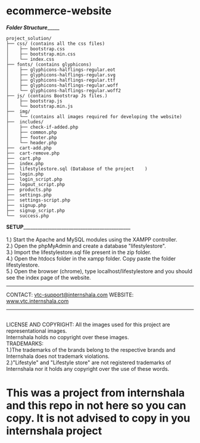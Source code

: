 # ecommerce-website

_____________________________________________Folder Structure__________________________________________________
	
	
	project_solution/
	├── css/ (contains all the css files)
	│    ├── bootstrap.css
	│    ├── bootstrap.min.css
	│    └── index.css
	├── fonts/ (contains glyphicons)
	│    ├── glyphicons-halflings-regular.eot
	│    ├── glyphicons-halflings-regular.svg
	│    ├── glyphicons-halflings-regular.ttf
	│    ├── glyphicons-halflings-regular.woff
	│    └── glyphicons-halflings-regular.woff2
	├── js/ (contains Bootstrap Js files.)
	│    ├── bootstrap.js
	│    └── bootstrap.min.js
	├──  img/
	│    └── (contains all images required for developing the website)
	├──  includes/	 
	│    ├── check-if-added.php
	│    ├── common.php
	│    ├── footer.php
	│    └── header.php
	├──  cart-add.php
	├──  cart-remove.php
	├──  cart.php 
	├──  index.php
	├──  lifestylestore.sql (Database of the project	)
	├──  login.php
	├──  login_script.php
	├──  logout_script.php
	├──  products.php
	├──  settings.php
	├──  settings-script.php
	├──  signup.php
	├──  signup_script.php
	└──  success.php

____________________________________________SETUP_________________________________________________________________________________________				
<br/>1.) Start the Apache and MySQL modules using the XAMPP controller.
<br/>2.) Open the phpMyAdmin and create a database "lifestylestore". 
<br/>3.) Import the lifestylestore.sql file present in the zip folder.
<br/>4.) Open the htdocs folder in the xampp folder. Copy paste the folder lifestylestore.
<br/>5.) Open the browser (chrome), type localhost/lifestylestore and you should see the index page of the website.

*******************************************************************************************************************************************
CONTACT: vtc-support@internshala.com
WEBSITE: www.vtc.internshala.com

*******************************************************************************************************************************************
<br/>LICENSE AND COPYRIGHT: All the images used for this project are representational images.
<br/>Internshala holds no copyright over these images.
<br/>TRADEMARKS:
<br/>1.)The trademarks of the brands belong to the respective brands and Internshala does not trademark violations.
<br/>2.)"Lifestyle" and "Lifestyle store" are not registered trademarks of Internshala nor it holds any copyright over the use of these words.

# This was a project from internshala and this repo in not here so you can copy. It is not advised to copy in you internshala project 
